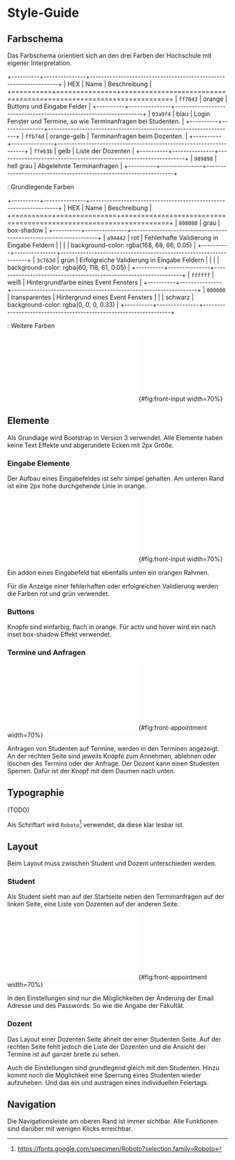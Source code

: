 # Style-Guide

## Farbschema

Das Farbschema orientiert sich an den drei Farben der Hochschule mit eigener Interpretation.

+----------+---------------+------------------------------------------------------------------+
| HEX      | Name          | Beschreibung                                                     |
+==========+===============+==================================================================+
| `ff7043` | orange        | Buttons und Eingabe Felder                                       |
+----------+---------------+------------------------------------------------------------------+
| `03a9f4` | blau          | Login Fenster und Termine, so wie Terminanfragen bei Studenten.  |
+----------+---------------+------------------------------------------------------------------+
| `ffb74d` | orange-gelb   | Terminanfragen beim Dozenten.                                    |
+----------+---------------+------------------------------------------------------------------+
| `ffeb3b` | gelb          | Liste der Dozenten                                               |
+----------+---------------+------------------------------------------------------------------+
| `989898` | hell grau     | Abgelehnte Terminanfragen                                        |
+----------+---------------+------------------------------------------------------------------+

: Grundlegende Farben

+----------+---------------+------------------------------------------------------------------+
| HEX      | Name          | Beschreibung                                                     |
+==========+===============+==================================================================+
| `808080` | grau          | box-shadow                                                       |
+----------+---------------+------------------------------------------------------------------+
| `a94442` | rot           | Fehlerhafte Validierung in Eingabe Feldern                       |
|          |               | background-color: rgba(168, 68, 66, 0.05)                        |
+----------+---------------+------------------------------------------------------------------+
| `3c763d` | grün          | Erfolgreiche Validierung in Eingabe Feldern                      |
|          |               | background-color: rgba(60, 118, 61, 0.05)                        |
+----------+---------------+------------------------------------------------------------------+
| `ffffff` | weiß          | Hintergrundfarbe eines Event Fensters                            |
+----------+---------------+------------------------------------------------------------------+
| `000000` | transparentes | Hintergrund eines Event Fensters                                 |
|          | schwarz       | background-color: rgba(0, 0, 0, 0.33)                            |
+----------+---------------+------------------------------------------------------------------+

: Weitere Farben

![Oben: Grundlegende Farben. Unten: Weitere Farben](../images/colors.pdf){#fig:front-input width=70%}

## Elemente

Als Grundlage wird Bootstrap in Version 3 verwendet. Alle Elemente haben keine
Text Effekte und abgerundete Ecken mit 2px Größe.

### Eingabe Elemente

Der Aufbau eines Eingabefeldes ist sehr simpel gehalten. Am unteren Rand ist
eine 2px hohe durchgehende Linie in orange. 

![Eingabefeld mit addon in Standard und mit fehlerhafter und erfolgreicher
Validierung](../images/input.pdf){#fig:front-input width=70%}

Ein addon eines Eingabefeld hat ebenfalls unten ein orangen Rahmen.

Für die Anzeige einer fehlerhaften oder erfolgreichen Validierung werden die
Farben rot und grün verwendet.

### Buttons

Knopfe sind einfarbig, flach in orange. Für activ und hover wird ein nach inset
box-shadow Effekt verwendet. 

### Termine und Anfragen

![Oben: Terminanfrage in Sicht eines Studenten. Unten Termin mit und ohne
Anfrage in sicht eines
Dozenten](../images/appointment.pdf){#fig:front-appointment width=70%}

Anfragen von Studenten auf Termine, werden in den Terminen angezeigt. An der
rechten Seite sind jeweils Knöpfe zum Annehmen, ablehnen oder löschen des
Termins oder der Anfrage. Der Dozent kann einen Studenten Sperren. Dafür ist der
Knopf mit dem Daumen nach unten.

## Typographie

(TODO)

Als Schriftart wird `Roboto`[^ROBOTO] verwendet, da diese klar lesbar ist.

[^ROBOTO]: <https://fonts.google.com/specimen/Roboto?selection.family=Roboto>

## Layout

Beim Layout muss zwischen Student und Dozent unterschieden werden.

### Student

Als Student sieht man auf der Startseite neben den Terminanfragen auf der linken
Seite, eine Liste von Dozenten auf der anderen Seite.

![Beispielhafte Ansicht der Seite aus Sicht des Studenten.](../images/student.pdf){#fig:front-appointment width=70%}

In den Einstellungen sind nur die Möglichkeiten der Änderung der Email Adresse
und des Passwords.
So wie die Angabe der Fakultät.

### Dozent

Das Layout einer Dozenten Seite ähnelt der einer Studenten Seite. 
Auf der rechten Seite fehlt jedoch die Liste der Dozenten und die Ansicht der
Termine ist auf ganzer breite zu sehen.

Auch die Einstellungen sind grundlegend gleich mit den Studenten. 
Hinzu kommt noch die Möglichkeit eine Sperrung eines Studenten wieder
aufzuheben. Und das ein und austragen eines individuellen Feiertags.


## Navigation

Die Navigationsleiste am oberen Rand ist immer sichtbar. Alle Funktionen sind
darüber mit wenigen Klicks erreichbar.
